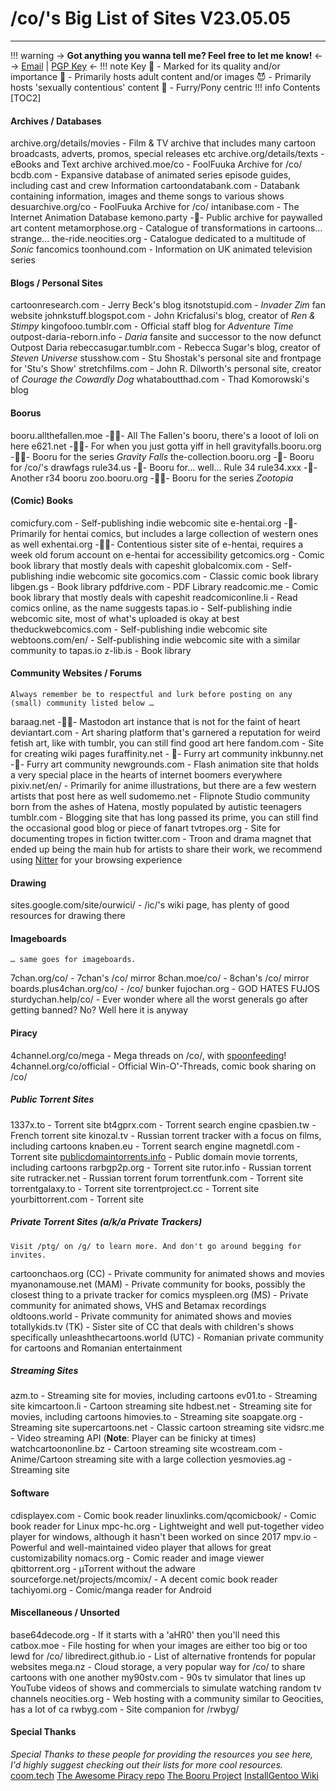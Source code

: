 # /co/'s Big List of Sites V23.05.05
***
!!! warning 
	-> **Got anything you wanna tell me? Feel free to let me know!** <-
	-> [Email](mailto:corentryanon@mailo.com) | [PGP Key](/2symr/raw) <-
!!! note Key
	🌟 - Marked for its quality and/or importance
	🔞 - Primarily hosts adult content and/or images
	😈 - Primarily hosts 'sexually contentious' content
	🐺 - Furry/Pony centric
!!! info Contents
	[TOC2]

#### Archives / Databases
archive.org/details/movies - Film & TV archive that includes many cartoon broadcasts, adverts, promos, special releases etc
archive.org/details/texts - eBooks and Text archive
archived.moe/co - FoolFuuka Archive for /co/
bcdb.com - Expansive database of animated series episode guides, including cast and crew Information
cartoondatabank.com - Databank containing information, images and theme songs to various shows
desuarchive.org/co - FoolFuuka Archive for /co/
intanibase.com - The Internet Animation Database
kemono.party -🔞- Public archive for paywalled art content
metamorphose.org - Catalogue of transformations in cartoons... strange...
the-ride.neocities.org - Catalogue dedicated to a multitude of *Sonic* fancomics
toonhound.com - Information on UK animated television series

#### Blogs / Personal Sites
cartoonresearch.com - Jerry Beck's blog
itsnotstupid.com - *Invader Zim* fan website
johnkstuff.blogspot.com - John Kricfalusi's blog, creator of *Ren & Stimpy*
kingofooo.tumblr.com - Official staff blog for *Adventure Time*
outpost-daria-reborn.info - *Daria* fansite and successor to the now defunct Outpost Daria
rebeccasugar.tumblr.com - Rebecca Sugar's blog, creator of *Steven Universe*
stusshow.com - Stu Shostak's personal site and frontpage for 'Stu's Show'
stretchfilms.com - John R. Dilworth's personal site, creator of *Courage the Cowardly Dog*
whataboutthad.com - Thad Komorowski's blog

#### Boorus
booru.allthefallen.moe -🔞😈- All The Fallen's booru, there's a looot of loli on here
e621.net -🔞🐺- For when you just gotta yiff in hell
gravityfalls.booru.org -🔞😈- Booru for the series *Gravity Falls*
the-collection.booru.org -🔞- Booru for /co/'s drawfags
rule34.us -🔞- Booru for... well... Rule 34
rule34.xxx -🔞- Another r34 booru
zoo.booru.org -🔞🐺- Booru for the series *Zootopia*

#### (Comic) Books
comicfury.com - Self-publishing indie webcomic site
e-hentai.org -🔞- Primarily for hentai comics, but includes a large collection of western ones as well
exhentai.org -🔞😈- Contentious sister site of e-hentai, requires a week old forum account on e-hentai for accessibility
getcomics.org - Comic book library that mostly deals with capeshit
globalcomix.com - Self-publishing indie webcomic site
gocomics.com - Classic comic book library
libgen.gs - Book library
pdfdrive.com - PDF Library
readcomic.me - Comic book library that mostly deals with capeshit
readcomiconline.li - Read comics online, as the name suggests
tapas.io - Self-publishing indie webcomic site, most of what's uploaded is okay at best
theduckwebcomics.com - Self-publishing indie webcomic site
webtoons.com/en/ - Self-publishing indie webcomic site with a similar community to tapas.io
z-lib.is - Book library

#### Community Websites / Forums
`Always remember be to respectful and lurk before posting on any (small) community listed below …`

baraag.net -🔞😈- Mastodon art instance that is not for the faint of heart
deviantart.com - Art sharing platform that's garnered a reputation for weird fetish art, like with tumblr, you can still find good art here
fandom.com - Site for creating wiki pages
furaffinity.net - 🐺- Furry art community
inkbunny.net -🐺- Furry art community
newgrounds.com - Flash animation site that holds a very special place in the hearts of internet boomers everywhere
pixiv.net/en/ - Primarily for anime illustrations, but there are a few western artists that post here as well
sudomemo.net - Flipnote Studio community born from the ashes of Hatena, mostly populated by autistic teenagers
tumblr.com - Blogging site that has long passed its prime, you can still find the occasional good blog or piece of fanart
tvtropes.org - Site for documenting tropes in fiction
twitter.com - Troon and drama magnet that ended up being the main hub for artists to share their work, we recommend using [Nitter](https://github.com/zedeus/nitter/wiki/Instances) for your browsing experience

#### Drawing
sites.google.com/site/ourwici/ - /ic/'s wiki page, has plenty of good resources for drawing there


#### Imageboards
`… same goes for imageboards.`

7chan.org/co/ - 7chan's /co/ mirror
8chan.moe/co/ - 8chan's /co/ mirror
boards.plus4chan.org/co/ - /co/ bunker
fujochan.org - GOD HATES FUJOS
sturdychan.help/co/ - Ever wonder where all the worst generals go after getting banned? No? Well here it is anyway

#### Piracy
4channel.org/co/mega - Mega threads on /co/, with [spoonfeeding](https://www.base64decode.org/)!
4channel.org/co/official - Official Win-O'-Threads, comic book sharing on /co/

##### Public Torrent Sites
1337x.to - Torrent site
bt4gprx.com - Torrent search engine
cpasbien.tw - French torrent site
kinozal.tv - Russian torrent tracker with a focus on films, including cartoons
knaben.eu - Torrent search engine
magnetdl.com - Torrent site
[publicdomaintorrents.info](https://www.publicdomaintorrents.info/nshowcat.html?category=animation) - Public domain movie torrents, including cartoons
rarbgp2p.org - Torrent site
rutor.info - Russian torrent site
rutracker.net - Russian torrent forum
torrentfunk.com - Torrent site
torrentgalaxy.to - Torrent site
torrentproject.cc - Torrent site
yourbittorrent.com - Torrent site

##### Private Torrent Sites (a/k/a Private Trackers)
`Visit /ptg/ on /g/ to learn more. And don't go around begging for invites.`

cartoonchaos.org (CC) - Private community for animated shows and movies
myanonamouse.net (MAM) - Private community for books, possibly the closest thing to a private tracker for comics
myspleen.org (MS) - Private community for animated shows, VHS and Betamax recordings
oldtoons.world - Private community for animated shows and movies
totallykids.tv (TK) - Sister site of CC that deals with children's shows specifically
unleashthecartoons.world (UTC) - Romanian private community for cartoons and Romanian entertainment

##### Streaming Sites
azm.to - Streaming site for movies, including cartoons
ev01.to - Streaming site
kimcartoon.li - Cartoon streaming site
hdbest.net - Streaming site for movies, including cartoons
himovies.to - Streaming site
soapgate.org - Streaming site
supercartoons.net - Classic cartoon streaming site
vidsrc.me - Video streaming API (**Note**: Player can be finicky at times)
watchcartoononline.bz - Cartoon streaming site
wcostream.com - Anime/Cartoon streaming site with a large collection 
yesmovies.ag - Streaming site

#### Software
cdisplayex.com - Comic book reader
linuxlinks.com/qcomicbook/ - Comic book reader for Linux
mpc-hc.org - Lightweight and well put-together video player for windows, although it hasn't been worked on since 2017
mpv.io - Powerful and well-maintained video player that allows for great customizability
nomacs.org - Comic reader and image viewer
qbittorrent.org - µTorrent without the adware
sourceforge.net/projects/mcomix/ - A decent comic book reader
tachiyomi.org - Comic/manga reader for Android

#### Miscellaneous / Unsorted
base64decode.org - If it starts with a 'aHR0' then you'll need this
catbox.moe - File hosting for when your images are either too big or too lewd for /co/
libredirect.github.io - List of alternative frontends for popular websites
mega.nz - Cloud storage, a very popular way for /co/ to share cartoons with one another
my90stv.com - 90s tv simulator that lines up YouTube videos of shows and commercials to simulate watching random tv channels
neocities.org - Web hosting with a community similar to Geocities, has a lot of ca
rwbyg.com - Site companion for /rwbyg/

#### Special Thanks
*Special Thanks to these people for providing the resources you see here, I'd highly suggest checking out their lists for more cool resources.*
[coom.tech](https://based.coom.tech/)
[The Awesome Piracy repo](https://github.com/aviranzerioniac/awesome-piracy)
[The Booru Project](https://booru.org/)
[InstallGentoo Wiki](https://wiki.installgentoo.com/wiki/Main_Page)